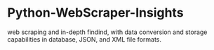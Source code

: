 # Python-WebScraper-Insights
web scraping and in-depth findind, with data conversion and storage capabilities in database, JSON, and XML file formats.

